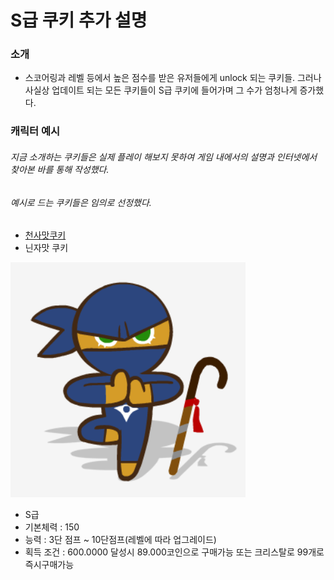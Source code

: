 # S급 쿠키 추가 설명
### 소개
- 스코어링과 레벨 등에서 높은 점수를 받은 유저들에게 unlock 되는 쿠키들. 그러나 사실상 업데이트 되는 모든 쿠키들이 S급 쿠키에 들어가며 그 수가 엄청나게 증가했다.
### 캐릭터 예시
###### 지금 소개하는 쿠키들은 실제 플레이 해보지 못하여 게임 내에서의 설명과 인터넷에서 찾아본 바를 통해 작성했다.
###### 예시로 드는 쿠키들은 임의로 선정했다.
- [천사맛쿠키](https://github.com/moomin-04/YOLO-2018920056/tree/%EC%B2%9C%EC%82%AC%EB%A7%9B%EC%BF%A0%ED%82%A4)
- 닌자맛 쿠키

![닌자맛 쿠키](./S-view-1.01.PNG)
  - S급
  - 기본체력 : 150
  - 능력 : 3단 점프 ~ 10단점프(레벨에 따라 업그레이드)
  - 획득 조건 : 600.0000 달성시 89.000코인으로 구매가능 또는 크리스탈로 99개로 즉시구매가능
